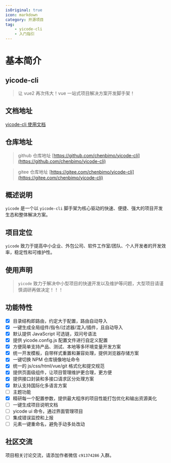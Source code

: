 ```yaml
---
isOriginal: true
icon: markdown
category: 开源项目
tag:
    - yicode-cli
    - 入门指引
---
```


# 基本简介

## yicode-cli

> 让 vue2 再次伟大！vue 一站式项目解决方案开发脚手架！

## 文档地址

[yicode-cli 使用文档](https://chensuiyi.com/markdown/%E5%BC%80%E6%BA%90%E9%A1%B9%E7%9B%AE/yicode/1-%E5%85%A5%E9%97%A8%E6%8C%87%E5%BC%95/1-%E5%9F%BA%E6%9C%AC%E7%AE%80%E4%BB%8B.html)

## 仓库地址

> github 仓库地址 [https://github.com/chenbimo/yicode-cli](https://github.com/chenbimo/yicode-cli)

> gitee 仓库地址 [https://gitee.com/chenbimo/yicode-cli](https://gitee.com/chenbimo/yicode-cli)

## 概述说明

`yicode` 是一个以 `yicode-cli` 脚手架为核心驱动的快速、便捷、强大的项目开发生态和整体解决方案。

## 项目定位

`yicode` 致力于提高中小企业、外包公司、软件工作室/团队、个人开发者的开发效率，稳定性和可维护性。

## 使用声明

> `yicode` 致力于解决中小型项目的快速开发以及维护等问题，大型项目请谨慎调研再做决定！！！

## 功能特性

-   [x] 目录结构即路由，约定大于配置，路由自动导入
-   [x] 一键生成全局组件/指令/过滤器/混入/插件，且自动导入
-   [x] 默认提供 JavaScript 可选链，双问号语法
-   [x] 提供 yicode.config.js 配置文件进行自定义配置
-   [x] 方便简单支持产品、测试、本地等多环境变量开发方案
-   [x] 统一开发模板，自带样式重置和兼容处理，提供浏览器存储方案
-   [x] 一键切换 NPM 仓库镜像地址命令
-   [x] 统一的 js/css/html/vue/git 格式化和提交规范
-   [x] 提供页面级组件，让项目管理维护更合理，更方便
-   [x] 提供接口封装和多接口请求区分处理方案
-   [x] 默认支持国际化多语言方案
-   [ ] 主题功能
-   [x] 精研每一个配置参数，提供最大程序的项目性能打包优化和输出资源美化
-   [ ] 一键生成项目说明文档
-   [ ] yicode ui 命令，通过界面管理项目
-   [ ] 集成错误监控和上报
-   [ ] 元素一键重命名，避免手动多处改动

## 社区交流

项目相关讨论交流，请添加作者微信 `c91374286` 入群。
